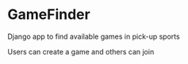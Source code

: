 # GameFinder

Django app to find available games in pick-up sports

Users can create a game and others can join